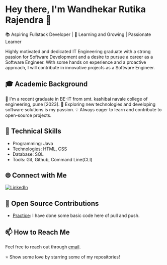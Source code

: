# Hey there, I'm Wandhekar Rutika Rajendra 👋

📚 Aspiring Fullstack Developer | 🌱 Learning and Growing | Passionate Learner

Highly motivated and dedicated IT Engineering graduate with a strong passion for Software Development and a desire to pursue a career as a Software Engineer. With some hands on experience and a proactive approach, I will contribute in innovative projects as a Software Engineer.
## 🎓 Academic Background

🌱 I'm a recent graduate in BE-IT from smt. kashibai navale college of engineering, pune [2023].
🚀 Exploring new technologies and developing software solutions is my passion.
💡 Always eager to learn and contribute to open-source projects.

## 💼 Technical Skills

+ Programming: Java
+ Technologies: HTML, CSS
+ Database: SQL
+ Tools: Git, Github, Command Line(CLI)

## 🌐 Connect with Me
[![LinkedIn](https://img.shields.io/badge/LinkedIn-Connect-blue?style=flat-square&logo=LinkedIn&logoColor=white)](https://www.linkedin.com/in/rutika-wandhekar-45a38b220)

## 🤝 Open Source Contributions

- [Practice](https://github.com/WandhekarRutikaRajendra/Practice.git): I have done some basic code here of pull and push.

## 📫 How to Reach Me

Feel free to reach out through [email](mailto:rutikawandhekar.skncoe.it@gmail.com).

⭐️ Show some love by starring some of my repositories!
